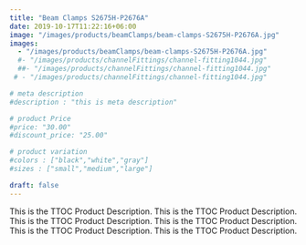 ```yaml
---
title: "Beam Clamps S2675H-P2676A"
date: 2019-10-17T11:22:16+06:00
image: "/images/products/beamClamps/beam-clamps-S2675H-P2676A.jpg"
images: 
  - "/images/products/beamClamps/beam-clamps-S2675H-P2676A.jpg"
  #- "/images/products/channelFittings/channel-fitting1044.jpg"
  ##- "/images/products/channelFittings/channel-fitting1044.jpg"
 # - "/images/products/channelFittings/channel-fitting1044.jpg"

# meta description
#description : "this is meta description"

# product Price
#price: "30.00"
#discount_price: "25.00"

# product variation
#colors : ["black","white","gray"]
#sizes : ["small","medium","large"]

draft: false
---
```


This is the TTOC Product Description. This is the TTOC Product Description. This is the TTOC Product Description. This is the TTOC Product Description. This is the TTOC Product Description. This is the TTOC Product Description. 